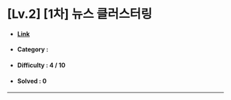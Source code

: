 # [Lv.2] [1차] 뉴스 클러스터링  
* #### [Link](https://school.programmers.co.kr/learn/courses/30/lessons/17677)
* #### Category : 
* #### Difficulty : 4 / 10  
* #### Solved : 0

<hr />

```js

```